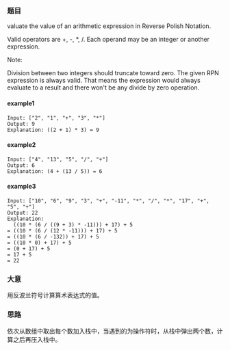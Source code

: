 ### 题目
valuate the value of an arithmetic expression in Reverse Polish Notation.

Valid operators are +, -, *, /. Each operand may be an integer or another expression.

Note:

Division between two integers should truncate toward zero.
The given RPN expression is always valid. That means the expression would always evaluate to a result and there won't be any divide by zero operation.

#### example1
```
Input: ["2", "1", "+", "3", "*"]
Output: 9
Explanation: ((2 + 1) * 3) = 9
```
#### example2
```
Input: ["4", "13", "5", "/", "+"]
Output: 6
Explanation: (4 + (13 / 5)) = 6
```
#### example3
```
Input: ["10", "6", "9", "3", "+", "-11", "*", "/", "*", "17", "+", "5", "+"]
Output: 22
Explanation: 
  ((10 * (6 / ((9 + 3) * -11))) + 17) + 5
= ((10 * (6 / (12 * -11))) + 17) + 5
= ((10 * (6 / -132)) + 17) + 5
= ((10 * 0) + 17) + 5
= (0 + 17) + 5
= 17 + 5
= 22
```

### 大意
用反波兰符号计算算术表达式的值。

### 思路
依次从数组中取出每个数加入栈中，当遇到的为操作符时，从栈中弹出两个数，计算之后再压入栈中。



